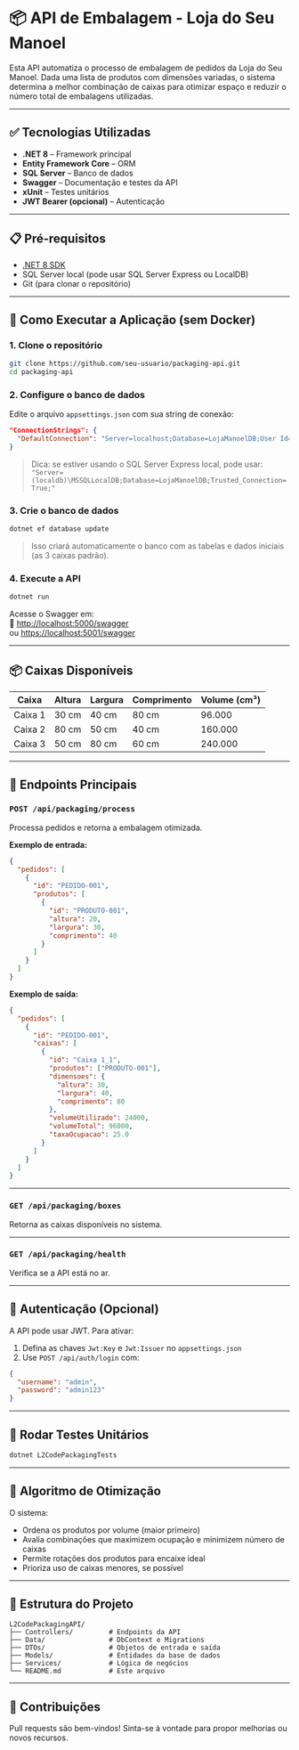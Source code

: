# 📦 API de Embalagem - Loja do Seu Manoel

Esta API automatiza o processo de embalagem de pedidos da Loja do Seu Manoel. Dada uma lista de produtos com dimensões variadas, o sistema determina a melhor combinação de caixas para otimizar espaço e reduzir o número total de embalagens utilizadas.

---

## ✅ Tecnologias Utilizadas

- **.NET 8** – Framework principal
- **Entity Framework Core** – ORM
- **SQL Server** – Banco de dados
- **Swagger** – Documentação e testes da API
- **xUnit** – Testes unitários
- **JWT Bearer (opcional)** – Autenticação

---

## 📋 Pré-requisitos

- [.NET 8 SDK](https://dotnet.microsoft.com/en-us/download)
- SQL Server local (pode usar SQL Server Express ou LocalDB)
- Git (para clonar o repositório)

---

## 🚀 Como Executar a Aplicação (sem Docker)

### 1. Clone o repositório

```bash
git clone https://github.com/seu-usuario/packaging-api.git
cd packaging-api
```

### 2. Configure o banco de dados

Edite o arquivo `appsettings.json` com sua string de conexão:

```json
"ConnectionStrings": {
  "DefaultConnection": "Server=localhost;Database=LojaManoelDB;User Id=sa;Password=SuaSenhaAqui;"
}
```

> Dica: se estiver usando o SQL Server Express local, pode usar:  
> `"Server=(localdb)\MSSQLLocalDB;Database=LojaManoelDB;Trusted_Connection=True;"`

### 3. Crie o banco de dados

```bash
dotnet ef database update
```

> Isso criará automaticamente o banco com as tabelas e dados iniciais (as 3 caixas padrão).

### 4. Execute a API

```bash
dotnet run
```

Acesse o Swagger em:  
🔗 [http://localhost:5000/swagger](http://localhost:5000/swagger)  
ou [https://localhost:5001/swagger](https://localhost:5001/swagger)

---

## 📦 Caixas Disponíveis

| Caixa   | Altura | Largura | Comprimento | Volume (cm³) |
|---------|--------|---------|-------------|---------------|
| Caixa 1 | 30 cm  | 40 cm   | 80 cm       | 96.000        |
| Caixa 2 | 80 cm  | 50 cm   | 40 cm       | 160.000       |
| Caixa 3 | 50 cm  | 80 cm   | 60 cm       | 240.000       |

---

## 🔧 Endpoints Principais

### `POST /api/packaging/process`

Processa pedidos e retorna a embalagem otimizada.

**Exemplo de entrada:**
```json
{
  "pedidos": [
    {
      "id": "PEDIDO-001",
      "produtos": [
        {
          "id": "PRODUTO-001",
          "altura": 20,
          "largura": 30,
          "comprimento": 40
        }
      ]
    }
  ]
}
```

**Exemplo de saída:**
```json
{
  "pedidos": [
    {
      "id": "PEDIDO-001",
      "caixas": [
        {
          "id": "Caixa 1_1",
          "produtos": ["PRODUTO-001"],
          "dimensoes": {
            "altura": 30,
            "largura": 40,
            "comprimento": 80
          },
          "volumeUtilizado": 24000,
          "volumeTotal": 96000,
          "taxaOcupacao": 25.0
        }
      ]
    }
  ]
}
```

---

### `GET /api/packaging/boxes`

Retorna as caixas disponíveis no sistema.

---

### `GET /api/packaging/health`

Verifica se a API está no ar.

---

## 🔐 Autenticação (Opcional)

A API pode usar JWT. Para ativar:

1. Defina as chaves `Jwt:Key` e `Jwt:Issuer` no `appsettings.json`
2. Use `POST /api/auth/login` com:

```json
{
  "username": "admin",
  "password": "admin123"
}
```

---

## 🧪 Rodar Testes Unitários

```bash
dotnet L2CodePackagingTests
```

---

## 🧠 Algoritmo de Otimização

O sistema:

- Ordena os produtos por volume (maior primeiro)
- Avalia combinações que maximizem ocupação e minimizem número de caixas
- Permite rotações dos produtos para encaixe ideal
- Prioriza uso de caixas menores, se possível

---

## 📁 Estrutura do Projeto

```
L2CodePackagingAPI/
├── Controllers/         # Endpoints da API
├── Data/                # DbContext e Migrations
├── DTOs/                # Objetos de entrada e saída
├── Models/              # Entidades da base de dados
├── Services/            # Lógica de negócios
└── README.md            # Este arquivo
```

---

## 🧩 Contribuições

Pull requests são bem-vindos! Sinta-se à vontade para propor melhorias ou novos recursos.
